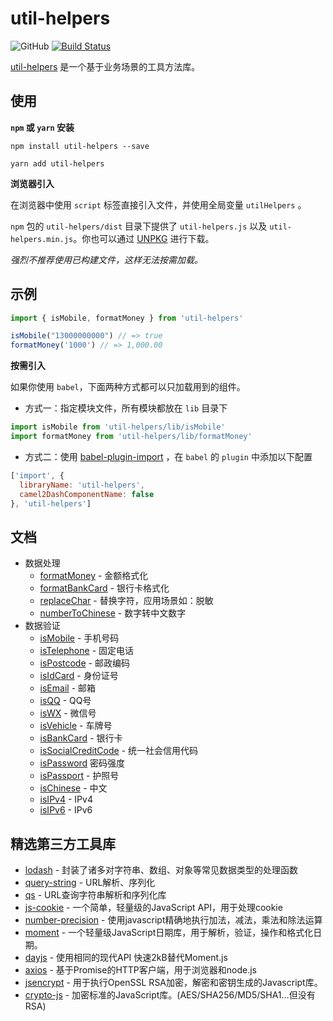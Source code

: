 # util-helpers

![GitHub](https://img.shields.io/github/license/doly-dev/util-helpers.svg)
[![Build Status](https://travis-ci.org/doly-dev/util-helpers.svg?branch=master)](https://travis-ci.org/doly-dev/util-helpers)

[util-helpers](https://doly-dev.github.io/util-helpers/index.html) 是一个基于业务场景的工具方法库。

## 使用

**`npm` 或 `yarn` 安装**

```shell
npm install util-helpers --save
```

```shell
yarn add util-helpers
```

**浏览器引入**

在浏览器中使用 `script` 标签直接引入文件，并使用全局变量 `utilHelpers` 。

`npm` 包的 `util-helpers/dist` 目录下提供了 `util-helpers.js` 以及 `util-helpers.min.js`。你也可以通过 [UNPKG](https://unpkg.com/util-helpers@latest/dist/) 进行下载。

*强烈不推荐使用已构建文件，这样无法按需加载。*

## 示例

```javascript
import { isMobile, formatMoney } from 'util-helpers'

isMobile("13000000000") // => true
formatMoney('1000') // => 1,000.00
```

**按需引入**

如果你使用 `babel`，下面两种方式都可以只加载用到的组件。

- 方式一：指定模块文件，所有模块都放在 `lib` 目录下

```javascript
import isMobile from 'util-helpers/lib/isMobile'
import formatMoney from 'util-helpers/lib/formatMoney'
```

- 方式二：使用 [babel-plugin-import](https://github.com/ant-design/babel-plugin-import) ，在 `babel` 的 `plugin` 中添加以下配置

```javascript
['import', { 
  libraryName: 'util-helpers', 
  camel2DashComponentName: false
}, 'util-helpers']
```

## 文档

- 数据处理
    - [formatMoney](https://doly-dev.github.io/util-helpers/module-processor.html#.formatMoney) - 金额格式化
    - [formatBankCard](https://doly-dev.github.io/util-helpers/module-processor.html#.formatBankCard) - 银行卡格式化
    - [replaceChar](https://doly-dev.github.io/util-helpers/module-processor.html#.replaceChar) - 替换字符，应用场景如：脱敏
    - [numberToChinese](https://doly-dev.github.io/util-helpers/module-processor.html#.numberToChinese) - 数字转中文数字
- 数据验证
    - [isMobile](https://doly-dev.github.io/util-helpers/module-validator.html#.isMobile) - 手机号码
    - [isTelephone](https://doly-dev.github.io/util-helpers/module-validator.html#.isTelephone) - 固定电话
    - [isPostcode](https://doly-dev.github.io/util-helpers/module-validator.html#.isPostcode) - 邮政编码
    - [isIdCard](https://doly-dev.github.io/util-helpers/module-validator.html#.isIdCard) - 身份证号
    - [isEmail](https://doly-dev.github.io/util-helpers/module-validator.html#.isEmail) - 邮箱
    - [isQQ](https://doly-dev.github.io/util-helpers/module-validator.html#.isQQ) - QQ号
    - [isWX](https://doly-dev.github.io/util-helpers/module-validator.html#.isWX) - 微信号
    - [isVehicle](https://doly-dev.github.io/util-helpers/module-validator.html#.isVehicle) - 车牌号
    - [isBankCard](https://doly-dev.github.io/util-helpers/module-validator.html#.isBankCard) - 银行卡
    - [isSocialCreditCode](https://doly-dev.github.io/util-helpers/module-validator.html#.isSocialCreditCode) - 统一社会信用代码
    - [isPassword](https://doly-dev.github.io/util-helpers/module-validator.html#.isPassword) 密码强度
    - [isPassport](https://doly-dev.github.io/util-helpers/module-validator.html#.isPassport) - 护照号
    - [isChinese](https://doly-dev.github.io/util-helpers/module-validator.html#.isChinese) - 中文
    - [isIPv4](https://doly-dev.github.io/util-helpers/module-validator.html#.isIPv4) - IPv4
    - [isIPv6](https://doly-dev.github.io/util-helpers/module-validator.html#.isIPv6) - IPv6

## 精选第三方工具库

- [lodash](https://www.npmjs.com/package/lodash) - 封装了诸多对字符串、数组、对象等常见数据类型的处理函数
- [query-string](https://www.npmjs.com/package/query-string) - URL解析、序列化
- [qs](https://www.npmjs.com/package/qs) - URL查询字符串解析和序列化库
- [js-cookie](https://www.npmjs.com/package/js-cookie) - 一个简单，轻量级的JavaScript API，用于处理cookie
- [number-precision](https://www.npmjs.com/package/number-precision) - 使用javascript精确地执行加法，减法，乘法和除法运算
- [moment](https://www.npmjs.com/package/moment) - 一个轻量级JavaScript日期库，用于解析，验证，操作和格式化日期。
- [dayjs](https://www.npmjs.com/package/dayjs) - 使用相同的现代API 快速2kB替代Moment.js
- [axios](https://www.npmjs.com/package/axios) - 基于Promise的HTTP客户端，用于浏览器和node.js
- [jsencrypt](https://www.npmjs.com/package/jsencrypt) - 用于执行OpenSSL RSA加密，解密和密钥生成的Javascript库。
- [crypto-js](https://www.npmjs.com/package/crypto-js) - 加密标准的JavaScript库。(AES/SHA256/MD5/SHA1...但没有RSA)



